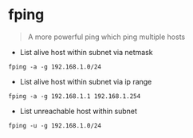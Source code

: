 # fping

> A more powerful ping which ping multiple hosts

- List alive host within subnet via netmask

`fping -a -g 192.168.1.0/24`

- List alive host within subnet via ip range

`fping -a -g 192.168.1.1 192.168.1.254`

- List unreachable host within subnet

`fping -u -g 192.168.1.0/24`
